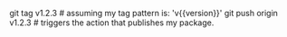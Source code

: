 

git tag v1.2.3          # assuming my tag pattern is: 'v{{version}}'
git push origin v1.2.3  # triggers the action that publishes my package.
